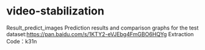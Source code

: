 # video-stabilization
Result_predict_images
Prediction results and comparison graphs for the test dataset:https://pan.baidu.com/s/1KTY2-eVJEbg4FmGBO6HQYg Extraction  Code：k31n
